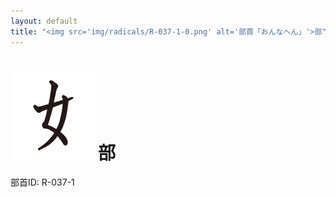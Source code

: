 ```yaml
---
layout: default
title: "<img src='img/radicals/R-037-1-0.png' alt='部首「おんなへん」'>部"  # glyphをタイトルに使用
---
```


# <img src='img/radicals/R-037-1-0.png' alt='部首「おんなへん」'>部
部首ID: R-037-1
